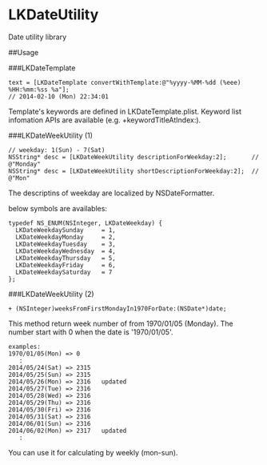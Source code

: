 LKDateUtility
=============

Date utility library

##Usage

###LKDateTemplate

	text = [LKDateTemplate convertWithTemplate:@"%yyyy-%MM-%dd (%eee) %HH:%mm:%ss %a"];
	// 2014-02-10 (Mon) 22:34:01

Template's keywords are defined in LKDateTemplate.plist.
Keyword list infomation APIs are available (e.g. +keywordTitleAtIndex:).

###LKDateWeekUtility (1)

    // weekday: 1(Sun) - 7(Sat)
    NSString* desc = [LKDateWeekUtility descriptionForWeekday:2];       // @"Monday"
    NSString* desc = [LKDateWeekUtility shortDescriptionForWeekday:2];  // @"Mon"

The descriptins of weekday are localized by NSDateFormatter.

below symbols are availables:

    typedef NS_ENUM(NSInteger, LKDateWeekday) {
      LKDateWeekdaySunday     = 1,
      LKDateWeekdayMonday     = 2,
      LKDateWeekdayTuesday    = 3,
      LKDateWeekdayWednesday  = 4,
      LKDateWeekdayThursday   = 5,
      LKDateWeekdayFriday     = 6,
      LKDateWeekdaySaturday   = 7
    };


###LKDateWeekUtility (2)

	+ (NSInteger)weeksFromFirstMondayIn1970ForDate:(NSDate*)date;

This method return week number of from 1970/01/05 (Monday). The number start with 0 when the date is '1970/01/05'.

	examples:
	1970/01/05(Mon) => 0
	   :
 	2014/05/24(Sat) => 2315
 	2014/05/25(Sun) => 2315
 	2014/05/26(Mon) => 2316   updated
 	2014/05/27(Tue) => 2316
 	2014/05/28(Wed) => 2316
 	2014/05/29(Thu) => 2316
 	2014/05/30(Fri) => 2316
 	2014/05/31(Sat) => 2316
 	2014/06/01(Sun) => 2316
 	2014/06/02(Mon) => 2317   updated
	   :

You can use it for calculating by weekly (mon-sun).




